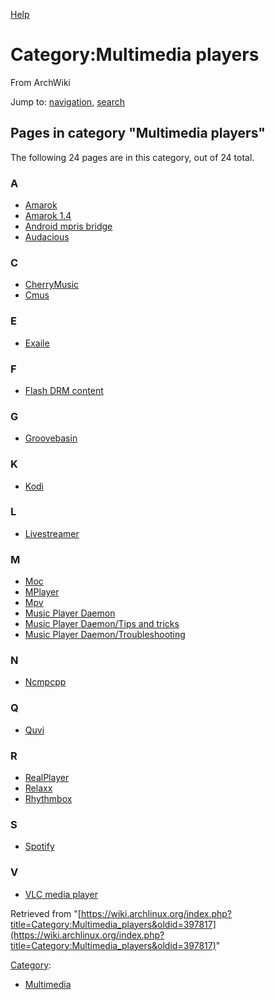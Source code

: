 [Help](//www.mediawiki.org/wiki/Special:MyLanguage/Help:Categories)

# Category:Multimedia players

From ArchWiki

Jump to: [navigation](#column-one), [search](#searchInput)

## Pages in category "Multimedia players"

The following 24 pages are in this category, out of 24 total.

### A

*   [Amarok](/index.php/Amarok "Amarok")
*   [Amarok 1.4](/index.php/Amarok_1.4 "Amarok 1.4")
*   [Android mpris bridge](/index.php/Android_mpris_bridge "Android mpris bridge")
*   [Audacious](/index.php/Audacious "Audacious")

### C

*   [CherryMusic](/index.php/CherryMusic "CherryMusic")
*   [Cmus](/index.php/Cmus "Cmus")

### E

*   [Exaile](/index.php/Exaile "Exaile")

### F

*   [Flash DRM content](/index.php/Flash_DRM_content "Flash DRM content")

### G

*   [Groovebasin](/index.php/Groovebasin "Groovebasin")

### K

*   [Kodi](/index.php/Kodi "Kodi")

### L

*   [Livestreamer](/index.php/Livestreamer "Livestreamer")

### M

*   [Moc](/index.php/Moc "Moc")
*   [MPlayer](/index.php/MPlayer "MPlayer")
*   [Mpv](/index.php/Mpv "Mpv")
*   [Music Player Daemon](/index.php/Music_Player_Daemon "Music Player Daemon")
*   [Music Player Daemon/Tips and tricks](/index.php/Music_Player_Daemon/Tips_and_tricks "Music Player Daemon/Tips and tricks")
*   [Music Player Daemon/Troubleshooting](/index.php/Music_Player_Daemon/Troubleshooting "Music Player Daemon/Troubleshooting")

### N

*   [Ncmpcpp](/index.php/Ncmpcpp "Ncmpcpp")

### Q

*   [Quvi](/index.php/Quvi "Quvi")

### R

*   [RealPlayer](/index.php/RealPlayer "RealPlayer")
*   [Relaxx](/index.php/Relaxx "Relaxx")
*   [Rhythmbox](/index.php/Rhythmbox "Rhythmbox")

### S

*   [Spotify](/index.php/Spotify "Spotify")

### V

*   [VLC media player](/index.php/VLC_media_player "VLC media player")

Retrieved from "[https://wiki.archlinux.org/index.php?title=Category:Multimedia_players&oldid=397817](https://wiki.archlinux.org/index.php?title=Category:Multimedia_players&oldid=397817)"

[Category](/index.php/Special:Categories "Special:Categories"):

*   [Multimedia](/index.php/Category:Multimedia "Category:Multimedia")